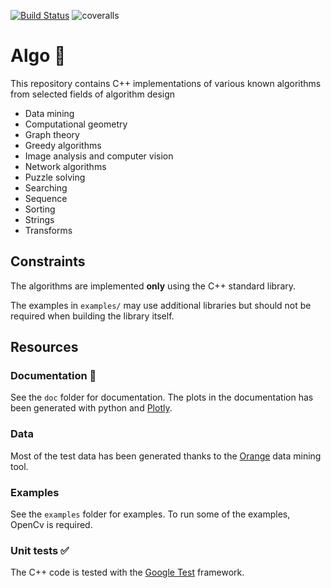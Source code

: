 [![Build Status](https://travis-ci.org/alex011235/algo.svg?branch=master)](https://travis-ci.org/alex011235/algo) ![coveralls](https://coveralls.io/repos/github/alex011235/algo/badge.svg?branch=master)

Algo :rocket:
===============================
This repository contains C++ implementations of various known algorithms from selected fields of algorithm design

* Data mining
* Computational geometry
* Graph theory
* Greedy algorithms
* Image analysis and computer vision
* Network algorithms
* Puzzle solving
* Searching
* Sequence
* Sorting
* Strings
* Transforms

## Constraints

The algorithms are implemented **only** using the C++ standard library.

The examples in `examples/` may use additional libraries but should not be required when building the library itself.

## Resources

### Documentation :paperclip:

See the `doc` folder for documentation. The plots in the documentation has been generated with python and [Plotly](https://plotly.com).

### Data
Most of the test data has been generated thanks to the [Orange](https://orange.biolab.si) data mining tool.

### Examples

See the `examples` folder for examples. To run some of the examples, OpenCv is required.

### Unit tests :white_check_mark:
The C++ code is tested with the [Google Test](https://github.com/google/googletest) framework. 

